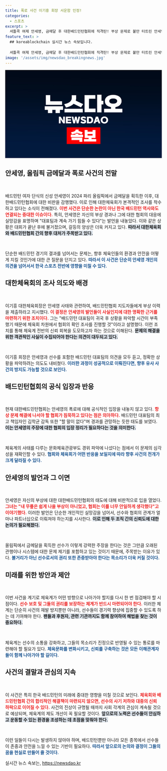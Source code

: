 ```yaml
---
title: 폭로 사건 이기흥 회장 서운함 인정!
categories:
  - 스포츠
excerpt: >
  셔틀콕 여제 안세영, 금메달 후 대한배드민턴협회에 직격탄! 부상 문제로 불만 터트린 안세영, 이기흥 회장 조사 착수. 사태의 전말은? 클릭하여 확인하세요!
feature_text: >
  ## koreablockchain 실시간 뉴스 속보입니다.

  셔틀콕 여제 안세영, 금메달 후 대한배드민턴협회에 직격탄! 부상 문제로 불만 터트린 안세영, 이기흥 회장 조사 착수. 사태의 전말은? 클릭하여 확인하세요!
image: '/assets/img/newsdao_breakingnews.jpg'
---
```


<p><img src="/assets/img/newsdao_breakingnews.jpg" alt="koreablockchain 속보" /></p>

<h2 data-ke-size="size26">안세영, 올림픽 금메달과 폭로 사건의 전말</h2>

<p data-ke-size="size16">&nbsp;</p>

<p>배드민턴 여자 단식의 신성 안세영이 2024 파리 올림픽에서 금메달을 획득한 이후, 대한배드민턴협회에 대한 비판을 감행했다. 이로 인해 대한체육회가 본격적인 조사를 착수하고 있다는 소식이 전해졌다. <b><span style="color: #ee2323;">이번 사건은 단순한 논란이 아닌 한국 배드민턴 역사와도 연결되는 중대한 이슈이다.</span></b> 특히, 안세영은 자신의 부상 경과나 그에 대한 협회의 대응에 실망감을 표명하며 "대표팀과 계속 가기 힘들 수 있다"는 발언을 내놓았다. 이와 같은 상황은 대회가 끝난 후에 불거졌으며, 갈등의 양상은 더욱 커지고 있다. <b><span style="background-color: #21538527;">따라서 대한체육회와 배드민턴협회 간의 향후 대처가 주목받고 있다.</span></b></p>

<p data-ke-size="size16">&nbsp;</p>

<p>단순한 배드민턴 경기의 결과를 넘어서는 문제는, 향후 체육인들의 환경과 안전을 어떻게 지킬 것인가에 대한 큰 질문을 던지고 있다. <b><span style="color: #1a5490;">따라서 이 사건은 단순히 안세영 개인의 의견을 넘어서서 한국 스포츠 전반에 영향을 미칠 수 있다.</span></b></p>

<h2 data-ke-size="size26">대한체육회의 조사 의도와 배경</h2>

<p data-ke-size="size16">&nbsp;</p>

<p>이기흥 대한체육회장은 안세영 사태와 관련하여, 배드민턴협회 지도자들에게 부상 이력을 제출하라고 지시했다. <b><span style="color: #ee2323;">이 결정은 안세영의 발언들이 사실인지에 대한 명확한 근거를 마련하기 위한 조치이다.</span></b> 그는 "배드민턴 대표팀이 귀국 후 상황을 파악할 시간이 부족했기 때문에 체육회 차원에서 협회의 확인 조사를 진행할 것"이라고 설명했다. 이런 조치를 통해 체육계 전반의 신뢰 회복을 도모하고자 하는 것으로 이해된다. <b><span style="background-color: #21538527;">문제의 해결을 위한 객관적인 사실이 수집되어야 한다는 의견이 대두되고 있다.</span></b></p>

<p data-ke-size="size16">&nbsp;</p>

<p>이기흥 회장은 안세영과 선수를 포함한 배드민턴 대표팀의 의견을 모두 듣고, 정확한 상황을 파악하려는 의도도 내비쳤다. <b><span style="color: #1a5490;">이러한 과정이 성공적으로 이뤄진다면, 향후 유사 사건의 방지도 가능할 것으로 보인다.</span></b></p>

<h2 data-ke-size="size26">배드민턴협회의 공식 입장과 반응</h2>

<p data-ke-size="size16">&nbsp;</p>

<p>현재 대한배드민턴협회는 안세영의 폭로에 대해 공식적인 입장을 내놓지 않고 있다. <b><span style="color: #ee2323;">항상 문제 해결에 나서야 할 협회가 침묵하고 있다는 점은 의아하다.</span></b> 배드민턴 대표팀의 최고 책임자인 김학균 감독 또한 "할 말이 없다"며 경과를 관망하는 듯한 태도를 보였다. <b><span style="background-color: #21538527;">이는 안세영의 주장에 대한 협회의 입장 정리가 필요하다는 것을 의미한다.</span></b></p>

<p data-ke-size="size16">&nbsp;</p>

<p>체육계의 사태를 다루는 문화체육관광부도 경위 파악에 나섰다는 점에서 이 문제의 심각성을 재확인할 수 있다. <b><span style="color: #1a5490;">협회와 체육회가 어떤 반응을 보일지에 따라 향후 사건의 전개가 크게 달라질 수 있다.</span></b></p>

<h2 data-ke-size="size26">안세영의 발언과 그 이면</h2>

<p data-ke-size="size16">&nbsp;</p>

<p>안세영은 자신의 부상에 대한 대한배드민턴협회의 태도에 대해 비판적으로 입을 열었다. <b><span style="color: #ee2323;">그녀는 "내 무릎은 쉽게 나을 부상이 아니었고, 협회는 이를 너무 안일하게 생각했다"고 이야기했다.</span></b> 이러한 발언은 단순한 개인적인 실망감을 넘어서, 선수와 협회의 관계가 얼마나 파트너십으로 이뤄져야 하는지를 시사한다. <b><span style="background-color: #21538527;">이로 인해 두 조직 간의 신뢰도에 대한 논의가 필요해졌다.</span></b></p>

<p data-ke-size="size16">&nbsp;</p>

<p>올림픽에서 금메달을 획득한 선수가 이렇게 강력한 주장을 한다는 것은 그만큼 오래된 관행이나 시스템에 대한 문제 제기를 포함하고 있는 것이기 때문에, 주목받는 이유가 있다. <b><span style="color: #1a5490;">볼거리가 아닌 선수로서의 권리 또한 존중받아야 한다는 목소리가 더욱 커질 것이다.</span></b></p>

<h2 data-ke-size="size26">미래를 위한 방안과 제안</h2>

<p data-ke-size="size16">&nbsp;</p>

<p>이번 사건을 계기로 체육계가 어떤 방향으로 나아가야 할지를 다시 한 번 점검해야 할 시점이다. <b><span style="color: #ee2323;">선수 보호 및 그들의 권리를 보장하는 체계가 반드시 마련되어야 한다.</span></b> 이러한 체계는 단순히 사건의 재발 방지뿐만 아니라, 선수들이 경기력 향상에 집중할 수 있도록 하는 데 기여해야 한다. <b><span style="background-color: #21538527;">팬들과 후원자, 관련 기관까지도 함께 참여하여 해법을 찾는 것이 중요하다.</span></b></p>

<p data-ke-size="size16">&nbsp;</p>

<p>체육계는 선수의 소통을 강화하고, 그들의 목소리가 진정으로 반영될 수 있는 통로를 마련해야 할 필요가 있다. <b><span style="color: #1a5490;">체육문화를 변화시키고, 신뢰를 구축하는 것은 모든 이해관계자들이 함께 나아가야 할 길이다.</span></b></p>

<h2 data-ke-size="size26">사건의 결말과 관심의 지속</h2>

<p data-ke-size="size16">&nbsp;</p>

<p>이 사건은 특히 한국 배드민턴의 미래에 중대한 영향을 미칠 것으로 보인다. <b><span style="color: #ee2323;">체육회와 배드민턴협회 간의 합리적인 해결책이 마련되지 않으면, 선수의 사기 저하와 대중의 신뢰 하락으로 이어질 수 있다.</span></b> 사건의 진상이 규명될 때까지 사회 각계의 관심이 계속될 것으로 예상되며, 체육계의 제도 개선이 꼭 필요할 것이다. <b><span style="background-color: #21538527;">앞으로의 노력은 선수들이 안심하고 운동할 수 있는 환경을 조성하는 데 초점을 맞춰야 한다.</span></b></p>

<p data-ke-size="size16">&nbsp;</p>

<p>이런 일들이 다시는 발생하지 않아야 하며, 배드민턴뿐만 아니라 모든 종목에서 선수들이 존중과 안전을 느낄 수 있는 기반이 필요하다. <b><span style="color: #1a5490;">따라서 앞으로의 논의와 결정이 그들의 꿈을 현실로 만들어 줄 것이다.</span></b></p>
실시간 뉴스 속보는, <a href="https://newsdao.kr" rel="dofollow">https://newsdao.kr</a>


